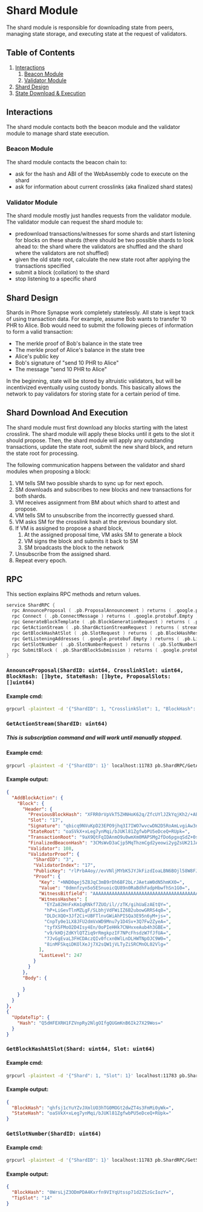# Shard Module

The shard module is responsible for downloading state from peers, managing state storage, and executing state at the request of validators.

## Table of Contents

1. [Interactions](#interactions)
   1. [Beacon Module](#beacon-module)
   2. [Validator Module](#validator-module)
2. [Shard Design](#shard-design)
3. [State Download & Execution](#shard-download-and-execution)

## Interactions

The shard module contacts both the beacon module and the validator module to manage shard state execution.

### Beacon Module

The shard module contacts the beacon chain to:

- ask for the hash and ABI of the WebAssembly code to execute on the shard
- ask for information about current crosslinks (aka finalized shard states)

### Validator Module

The shard module mostly just handles requests from the validator module. The validator module can request the shard module to:

- predownload transactions/witnesses for some shards and start listening for blocks on these shards (there should be two possible shards to look ahead to: the shard where the validators are shuffled and the shard where the validators are not shuffled)
- given the old state root, calculate the new state root after applying the transactions specified
- submit a block (collation) to the shard
- stop listening to a specific shard

## Shard Design

Shards in Phore Synapse work completely statelessly. All state is kept track of using transaction data. For example, assume Bob wants to transfer 10 PHR to Alice. Bob would need to submit the following pieces of information to form a valid transaction:

- The merkle proof of Bob's balance in the state tree
- The merkle proof of Alice's balance in the state tree
- Alice's public key
- Bob's signature of "send 10 PHR to Alice"
- The message "send 10 PHR to Alice"

In the beginning, state will be stored by altruistic validators, but will be incentivized eventually using custody bonds. This basically allows the network to pay validators for storing state for a certain period of time.

## Shard Download And Execution

The shard module must first download any blocks starting with the latest crosslink. The shard module will apply these blocks until it gets to the slot it should propose. Then, the shard module will apply any outstanding transactions, update the state root, submit the new shard block, and return the state root for processing.

The following communication happens between the validator and shard modules when proposing a block:

1. VM tells SM two possible shards to sync up for next epoch.
2. SM downloads and subscribes to new blocks and new transactions for both shards.
3. VM receives assignment from BM about which shard to attest and propose.
4. VM tells SM to unsubscribe from the incorrectly guessed shard.
5. VM asks SM for the crosslink hash at the previous boundary slot.
6. If VM is assigned to propose a shard block,
   1. At the assigned proposal time, VM asks SM to generate a block
   2. VM signs the block and submits it back to SM
   3. SM broadcasts the block to the network
7. Unsubscribe from the assigned shard.
8. Repeat every epoch.

## RPC 

This section explains RPC methods and return values.
```go
service ShardRPC {
  rpc AnnounceProposal ( .pb.ProposalAnnouncement ) returns ( .google.protobuf.Empty );
  rpc Connect ( .pb.ConnectMessage ) returns ( .google.protobuf.Empty );
  rpc GenerateBlockTemplate ( .pb.BlockGenerationRequest ) returns ( .pb.ShardBlock );
  rpc GetActionStream ( .pb.ShardActionStreamRequest ) returns ( stream .pb.ShardChainAction );
  rpc GetBlockHashAtSlot ( .pb.SlotRequest ) returns ( .pb.BlockHashResponse );
  rpc GetListeningAddresses ( .google.protobuf.Empty ) returns ( .pb.ListeningAddressesResponse );
  rpc GetSlotNumber ( .pb.SlotNumberRequest ) returns ( .pb.SlotNumberResponse );
  rpc SubmitBlock ( .pb.ShardBlockSubmission ) returns ( .google.protobuf.Empty );
}
```


### `AnnounceProposal(ShardID: uint64, CrosslinkSlot: uint64, BlockHash: []byte, StateHash: []byte, ProposalSlots: []uint64)`

#### Example cmd:
```bash
grpcurl -plaintext -d '{"ShardID": 1, "CrosslinkSlot": 1, "BlockHash": "base64=", "StateHash": "base64=", "ProposalSlots": [1, 2, 3]}' localhost:11783 pb.ShardRPC/AnnounceProposal
```



### `GetActionStream(ShardID: uint64)` 

##### This is subscription command and will work until manually stopped.

#### Example cmd:
```bash
grpcurl -plaintext -d '{"ShardID": 1}' localhost:11783 pb.ShardRPC/GetActionStream
```

#### Example output:
```json
{
  "AddBlockAction": {
    "Block": {
      "Header": {
        "PreviousBlockHash": "XFRR0rVpVkT5ZHNHoK62q/ZfcUYlJZkYqjKh2/+AEHk=",
        "Slot": "17",
        "Signature": "qbicq9NVuKpD23EPO9jhq3I7IWO7wvcwDN2D5RoAmLvgiAw3nARHpXW8mjby+pmv",
        "StateRoot": "oaSVkX+xLeg7ynMqi/bJUKl81ZgfwbPU5eDceQ+RUpk=",
        "TransactionRoot": "9aX9QtFqIDAnmO9u0wmXm0MAPSMg2fDo6pgxqSdZ+0s=",
        "FinalizedBeaconHash": "3CMsWvD3aCjp5MqThzmCgd2yeowi2ygZsUK21JAKhp8=",
        "Validator": 108,
        "ValidatorProof": {
          "ShardID": "3",
          "ValidatorIndex": "17",
          "PublicKey": "rlPrbA4oy//evVNljMYbK5JYJkFizdIoaLBN6BOjl58W8FJ6i8/2nhM9AhFoS5NIDUlxe8wIhOuRnen8eMmDa9UFTavPpFCxAcyuFZMadHlRRIbqH788BUnghMdRZwbv",
          "Proof": {
            "Key": "+NND0qej5Z8JqC3mB9rDh6BF2bLrJAetaW0dN5hmKX0=",
            "Value": "0dmnfzyn5o5ESnuoicQU89n0RaBdhFadpHbwfhSn1G0=",
            "WitnessBitfield": "AAAAAAAAAAAAAAAAAAAAAAAAAAAAAAAAAAAAAAAAAP8=",
            "WitnessHashes": [
              "EYZa82HnFxKm1qRNkf7ZUO/il//zTK/gihUaEzAEtQY=",
              "hP+LiGevTlnMZLgF/SLbhjVdFWiIZ6B2ubowGRRS4q8=",
              "DLDcXQO+3Jf2Ci+UBFTlnvGWiAhPISQa3E95n6yM+js=",
              "CnpTy0e1LX8JFU2dmVxWD9Mnu7y1D4Sv+3Q7Fw2ZyeA=",
              "tyfXSFMoO2D4Isy4En/0oPIeHHk7CNHvxeAub4h3GBE=",
              "v9/kHDjZdKYlQTZiq9rRmgkpzIF7NPcFhsdzW7fJfUA=",
              "7JvGgEvaL3FHCDAczQIv0fcxn0WlLnDLHWTNpOJC9W0=",
              "8inMFSkqiDKOlXeJj7X2sQW1jVLTyZiSRCMnOL02Vlg="
            ],
            "LastLevel": 247
          }
        }
      },
      "Body": {
        
      }
    }
  }
},
{
  "UpdateTip": {
    "Hash": "Q5dHFEXRH1FZVnpRy2NlgOIfgQUGmKnB6Ik27X29Wos="
  }
}
```

### `GetBlockHashAtSlot(Shard: uint64, Slot: uint64)`

#### Example cmd:
```bash
grpcurl -plaintext -d '{"Shard": 1, "Slot": 1}' localhost:11783 pb.ShardRPC/GetBlockHashAtSlot
```

#### Example output:
```json
{
  "BlockHash": "qhfsj1cYuYZvJXmlUO3hTG0MOGt2dwZT4s3FmMi0yWk=",
  "StateHash": "oaSVkX+xLeg7ynMqi/bJUKl81ZgfwbPU5eDceQ+RUpk="
}
```


### `GetSlotNumber(ShardID: uint64)`

#### Example cmd:
```bash
grpcurl -plaintext -d '{"ShardID": 1}' localhost:11783 pb.ShardRPC/GetSlotNumber
```

#### Example output:
```json
{
  "BlockHash": "0WrsLjZ3ODmPDA4Kxrfn9VIYqUtssp71d2ZSzGcIozY=",
  "TipSlot": "14"
}
```
